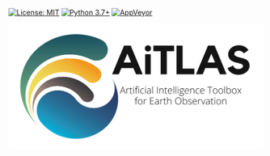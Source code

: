 [![License: MIT](https://img.shields.io/badge/License-MIT-yellow.svg?style=for-the-badge)](https://github.com/biasvariancelabs/aitlas/blob/master/LICENSE) [![Python 3.7+](https://img.shields.io/badge/python-3.7+-blue.svg?style=for-the-badge)](https://www.python.org/downloads/release/python-370/) [![AppVeyor](https://img.shields.io/appveyor/build/simidjievskin/aitlas?style=for-the-badge)](https://ci.appveyor.com/project/simidjievskin/aitlas)

![logo](media/AiTALS_horizontal_gradient_subtitle.png)

